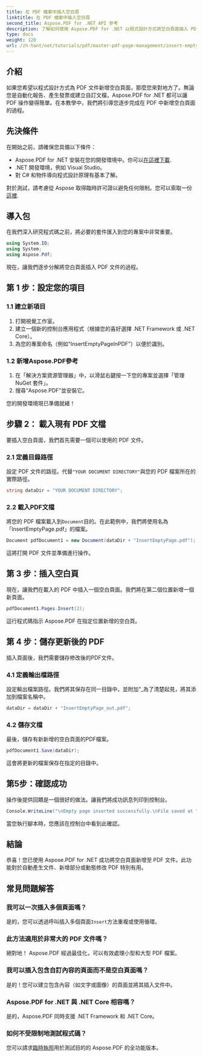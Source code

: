 ```yaml
---
title: 在 PDF 檔案中插入空白頁
linktitle: 在 PDF 檔案中插入空白頁
second_title: Aspose.PDF for .NET API 參考
description: 了解如何使用 Aspose.PDF for .NET 以程式設計方式將空白頁面插入 PDF 文件中。這個綜合指南將引導您完成專案設定、載入 PDF、新增空白頁面。
type: docs
weight: 120
url: /zh-hant/net/tutorials/pdf/master-pdf-page-management/insert-empty-pages/
---
```

## 介紹

如果您希望以程式設計方式為 PDF 文件新增空白頁面，那麼您來對地方了。無論您是自動化報告、產生發票或建立自訂文檔，Aspose.PDF for .NET 都可以讓 PDF 操作變得簡單。在本教學中，我們將引導您逐步完成在 PDF 中新增空白頁面的過程。

## 先決條件

在開始之前，請確保您具備以下條件：

-  Aspose.PDF for .NET 安裝在您的開發環境中。你可以[在這裡下載](https://releases.aspose.com/pdf/net/).
- .NET 開發環境，例如 Visual Studio。
- 對 C# 和物件導向程式設計原理有基本了解。

對於測試，請考慮從 Aspose 取得臨時許可證以避免任何限制。您可以索取一份[這裡](https://purchase.aspose.com/temporary-license/).

## 導入包

在我們深入研究程式碼之前，將必要的套件匯入到您的專案中非常重要。

```csharp
using System.IO;
using System;
using Aspose.Pdf;
```

現在，讓我們逐步分解將空白頁面插入 PDF 文件的過程。

## 第 1 步：設定您的項目

### 1.1 建立新項目
1. 打開視覺工作室。
2. 建立一個新的控制台應用程式（根據您的喜好選擇 .NET Framework 或 .NET Core）。
3. 為您的專案命名（例如“InsertEmptyPageInPDF”）以便於識別。

### 1.2 新增Aspose.PDF參考
1. 在「解決方案資源管理器」中，以滑鼠右鍵按一下您的專案並選擇「管理 NuGet 套件」。
2. 搜尋“Aspose.PDF”並安裝它。

您的開發環境現已準備就緒！

## 步驟 2： 載入現有 PDF 文檔

要插入空白頁面，我們首先需要一個可以使用的 PDF 文件。

### 2.1 定義目錄路徑
設定 PDF 文件的路徑。代替`"YOUR DOCUMENT DIRECTORY"`與您的 PDF 檔案所在的實際路徑。

```csharp
string dataDir = "YOUR DOCUMENT DIRECTORY";
```

### 2.2 載入PDF文檔
將您的 PDF 檔案載入到`Document`目的。在此範例中，我們將使用名為「InsertEmptyPage.pdf」的檔案。

```csharp
Document pdfDocument1 = new Document(dataDir + "InsertEmptyPage.pdf");
```

這將打開 PDF 文件並準備進行操作。

## 第 3 步：插入空白頁

現在，讓我們在載入的 PDF 中插入一個空白頁面。我們將在第二個位置新增一個新頁面。

```csharp
pdfDocument1.Pages.Insert(2);
```

這行程式碼指示 Aspose.PDF 在指定位置新增的空白頁。

## 第 4 步：儲存更新後的 PDF

插入頁面後，我們需要儲存修改後的PDF文件。

### 4.1 定義輸出檔路徑
設定輸出檔案路徑。我們將其保存在同一目錄中，並附加“_為了清楚起見，將其添加到檔案名稱中。

```csharp
dataDir = dataDir + "InsertEmptyPage_out.pdf";
```

### 4.2 儲存文檔
最後，儲存有新新增的空白頁面的PDF檔案。

```csharp
pdfDocument1.Save(dataDir);
```

這會將更新的檔案保存在指定的目錄中。

## 第5步：確認成功

操作後提供回饋是一個很好的做法。讓我們將成功訊息列印到控制台。

```csharp
Console.WriteLine("\nEmpty page inserted successfully.\nFile saved at " + dataDir);
```

當您執行腳本時，您應該在控制台中看到此確認。

## 結論

恭喜！您已使用 Aspose.PDF for .NET 成功將空白頁面新增至 PDF 文件。此功能對於自動產生文件、新增部分或動態修改 PDF 特別有用。

## 常見問題解答

### 我可以一次插入多個頁面嗎？
是的，您可以透過呼叫插入多個頁面`Insert`方法重複或使用循環。

### 此方法適用於非常大的 PDF 文件嗎？
絕對地！ Aspose.PDF 經過最佳化，可以有效處理小型和大型 PDF 檔案。

### 我可以插入包含自訂內容的頁面而不是空白頁面嗎？
是的！您可以建立包含內容（如文字或圖像）的頁面並將其插入文件中。

### Aspose.PDF for .NET 與 .NET Core 相容嗎？
是的，Aspose.PDF 同時支援 .NET Framework 和 .NET Core。

### 如何不受限制地測試程式碼？
您可以請求[臨時執照](https://purchase.aspose.com/temporary-license/)用於測試目的的 Aspose.PDF 的全功能版本。
